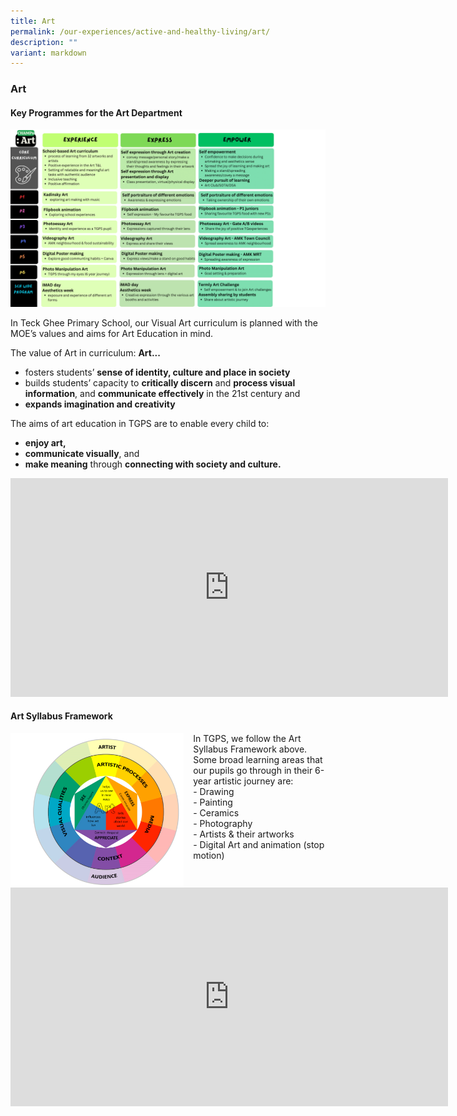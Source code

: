 ```yaml
---
title: Art
permalink: /our-experiences/active-and-healthy-living/art/
description: ""
variant: markdown
---
```

### **Art**
#### **Key Programmes for the Art Department**

![](/images/Champs%202024/6_Art.png)

In Teck Ghee Primary School, our Visual Art curriculum is planned with the MOE’s values and aims for Art Education in mind.&nbsp;
  
The value of Art in curriculum:
**Art...**<br>
*   fosters students’ **sense of identity, culture and place in society**&nbsp;&nbsp;
*   builds students’ capacity to **critically discern** and **process visual information**, and **communicate effectively** in the 21st century and
*   **expands imagination and creativity**

The aims of art education in TGPS are to enable every child to:&nbsp;
*   **enjoy art,**
*   **communicate visually**, and
*   **make meaning** through **connecting with society and culture.**

<div class="bp-youtube">
<iframe width="700" height="350" src="https://www.youtube.com/embed/sD6lGUBgrpU" title="Pupils talking about their pinch pot" frameborder="0" allow="accelerometer; autoplay; clipboard-write; encrypted-media; gyroscope; picture-in-picture" allowfullscreen=""></iframe> </div>

#### **Art Syllabus Framework**

<img src="/images/art.png" style="width:55%;margin-right:15px;" align="left">

In TGPS, we follow the Art Syllabus Framework above. Some broad learning areas that our pupils go through in their 6-year artistic journey are:<br>
\- Drawing<br>
\- Painting<br>
\- Ceramics<br>
\- Photography<br>
\- Artists &amp; their artworks<br>
\- Digital Art and animation (stop motion)

<br clear="left">

<div class="bp-youtube">
<iframe width="700" height="350" src="https://www.youtube.com/embed/ukRMDhuibGY" title="P6 photography art project" frameborder="0" allow="accelerometer; autoplay; clipboard-write; encrypted-media; gyroscope; picture-in-picture" allowfullscreen=""></iframe></div>
